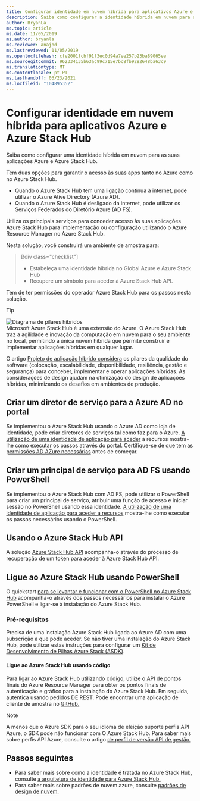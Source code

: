 ```yaml
---
title: Configurar identidade em nuvem híbrida para aplicativos Azure e Azure Stack Hub
description: Saiba como configurar a identidade híbrida em nuvem para aplicações Azure e Azure Stack Hub.
author: BryanLa
ms.topic: article
ms.date: 11/05/2019
ms.author: bryanla
ms.reviewer: anajod
ms.lastreviewed: 11/05/2019
ms.openlocfilehash: cfe2001fcbf91f3ec0d94a7ee257b23ba89065ee
ms.sourcegitcommit: 962334135b63ac99c715e7bc8fb9282648ba63c9
ms.translationtype: MT
ms.contentlocale: pt-PT
ms.lasthandoff: 03/23/2021
ms.locfileid: "104895352"
---
```

# <a name="configure-hybrid-cloud-identity-for-azure-and-azure-stack-hub-apps"></a>Configurar identidade em nuvem híbrida para aplicativos Azure e Azure Stack Hub

Saiba como configurar uma identidade híbrida em nuvem para as suas aplicações Azure e Azure Stack Hub.

Tem duas opções para garantir o acesso às suas apps tanto no Azure como no Azure Stack Hub.

 * Quando o Azure Stack Hub tem uma ligação contínua à internet, pode utilizar o Azure Ative Directory (Azure AD).
 * Quando o Azure Stack Hub é desligado da internet, pode utilizar os Serviços Federados do Diretório Azure (AD FS).

Utiliza os principais serviços para conceder acesso às suas aplicações Azure Stack Hub para implementação ou configuração utilizando o Azure Resource Manager no Azure Stack Hub.

Nesta solução, você construirá um ambiente de amostra para:

> [!div class="checklist"]
> - Estabeleça uma identidade híbrida no Global Azure e Azure Stack Hub
> - Recupere um símbolo para aceder à Azure Stack Hub API.

Tem de ter permissões do operador Azure Stack Hub para os passos nesta solução.

> [!Tip]  
> ![Diagrama de pilares híbridos](./media/solution-deployment-guide-cross-cloud-scaling/hybrid-pillars.png)  
> Microsoft Azure Stack Hub é uma extensão do Azure. O Azure Stack Hub traz a agilidade e inovação da computação em nuvem para o seu ambiente no local, permitindo a única nuvem híbrida que permite construir e implementar aplicações híbridas em qualquer lugar.  
> 
> O artigo [Projeto de aplicação híbrido considera](overview-app-design-considerations.md) os pilares da qualidade do software (colocação, escalabilidade, disponibilidade, resiliência, gestão e segurança) para conceber, implementar e operar aplicações híbridas. As considerações de design ajudam na otimização do design de aplicações híbridas, minimizando os desafios em ambientes de produção.

## <a name="create-a-service-principal-for-azure-ad-in-the-portal"></a>Criar um diretor de serviço para a Azure AD no portal

Se implementou o Azure Stack Hub usando o Azure AD como loja de identidade, pode criar diretores de serviços tal como faz para o Azure. [A utilização de uma identidade de aplicação para aceder](/azure-stack/operator/azure-stack-create-service-principals#manage-an-azure-ad-app-identity) a recursos mostra-lhe como executar os passos através do portal. Certifique-se de que tem as [permissões AD AZure necessárias](/azure/azure-resource-manager/resource-group-create-service-principal-portal#required-permissions) antes de começar.

## <a name="create-a-service-principal-for-ad-fs-using-powershell"></a>Criar um principal de serviço para AD FS usando PowerShell

Se implementou o Azure Stack Hub com AD FS, pode utilizar o PowerShell para criar um principal de serviço, atribuir uma função de acesso e iniciar sessão no PowerShell usando essa identidade. [A utilização de uma identidade de aplicação para aceder a recursos](/azure-stack/operator/azure-stack-create-service-principals#manage-an-ad-fs-app-identity) mostra-lhe como executar os passos necessários usando o PowerShell.

## <a name="using-the-azure-stack-hub-api"></a>Usando o Azure Stack Hub API

A solução [Azure Stack Hub API](/azure-stack/user/azure-stack-rest-api-use)  acompanha-o através do processo de recuperação de um token para aceder à Azure Stack Hub API.

## <a name="connect-to-azure-stack-hub-using-powershell"></a>Ligue ao Azure Stack Hub usando PowerShell

O quickstart [para se levantar e funcionar com o PowerShell no Azure Stack Hub](/azure-stack/operator/azure-stack-powershell-install) acompanha-o através dos passos necessários para instalar o Azure PowerShell e ligar-se à instalação do Azure Stack Hub.

### <a name="prerequisites"></a>Pré-requisitos

Precisa de uma instalação Azure Stack Hub ligada ao Azure AD com uma subscrição a que pode aceder. Se não tiver uma instalação do Azure Stack Hub, pode utilizar estas instruções para configurar um [Kit de Desenvolvimento de Pilhas Azure Stack (ASDK)](/azure-stack/asdk/asdk-install).

#### <a name="connect-to-azure-stack-hub-using-code"></a>Ligue ao Azure Stack Hub usando código

Para ligar ao Azure Stack Hub utilizando código, utilize o API de pontos finais do Azure Resource Manager para obter os pontos finais de autenticação e gráfico para a instalação do Azure Stack Hub. Em seguida, autentica usando pedidos DE REST. Pode encontrar uma aplicação de cliente de amostra no [GitHub.](https://github.com/shriramnat/HybridARMApplication)

>[!Note]
>A menos que o Azure SDK para o seu idioma de eleição suporte perfis API Azure, o SDK pode não funcionar com O Azure Stack Hub. Para saber mais sobre perfis API Azure, consulte o artigo [de perfil de versão API de gestão.](/azure-stack/user/azure-stack-version-profiles)

## <a name="next-steps"></a>Passos seguintes

- Para saber mais sobre como a identidade é tratada no Azure Stack Hub, consulte [a arquitetura de identidade para Azure Stack Hub.](/azure-stack/operator/azure-stack-identity-architecture)
- Para saber mais sobre padrões de nuvem azure, consulte [padrões de design de nuvem.](/azure/architecture/patterns)
